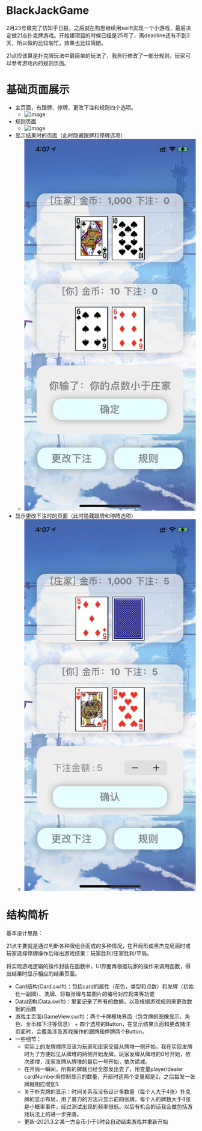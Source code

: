 # BlackJackGame
2月23号做完了仿知乎日报，之后就在构思继续用swift实现一个小游戏，最后决定做21点扑克牌游戏。开始建项目的时候已经是25号了，离deadline还有不到3天，所以做的比较匆忙，效果也比较简陋。

21点应该算是扑克牌玩法中最简单的玩法了，我自行修改了一部分规则，玩家可以参考游戏内的规则页面。

# 基础页面展示
* 主页面，有跟牌、停牌、更改下注和规则四个选项。
  * ![image](https://github.com/Peggy-Wang/BlackJackGame/blob/master/主页面.PNG)
* 规则页面
  * ![image](https://github.com/Peggy-Wang/BlackJackGame/blob/master/规则页面.PNG)
* 显示结果时的页面（此时隐藏跟牌和停牌选项）
  * ![image](https://github.com/Peggy-Wang/BlackJackGame/blob/master/结果显示.PNG)
* 显示更改下注时的页面（此时隐藏跟牌和停牌选项）
  * ![image](https://github.com/Peggy-Wang/BlackJackGame/blob/master/更改下注显示.PNG)

# 结构简析
基本设计思路：

21点主要就是通过判断各种牌组合而成的多种情况，在开局形成黑杰克局面时或玩家选择停牌操作后得出游戏结果：玩家胜利/庄家胜利/平局。

将实现游戏逻辑的操作封装在函数中，UI界面再根据玩家的操作来调用函数，得出结果时显示相应的结果页面。
* Card结构(Card.swift)：包括card的属性（花色，类型和点数）和发牌（初始化一副牌）、洗牌、将每张牌与其图片的编号对应起来等功能
* Data结构(Data.swift)：里面记录了所有的数据，以及根据游戏规则来更改数据的函数
* 游戏主页面(GameView.swift)：两个卡牌模块界面（包含牌的图像显示、角色、金币和下注等信息） + 四个选项的Button，在显示结果页面和更改赌注页面时，会覆盖涉及游戏操作的跟牌和停牌两个Button。
* 一些细节：
  * 实际上的发牌顺序应该为玩家和庄家交替从牌堆一侧开始，我在实现发牌时为了方便起见从牌堆的两侧开始发牌，玩家发牌从牌堆的0号开始，依次递增，庄家发牌从牌堆的最后一号开始，依次递减。
  * 在开局一瞬间，所有的牌就已经全部发出去了，用变量player/dealer cardNumber来控制显示的数量，开局时这两个变量都是2，之后每发一张牌就相应增加1.
  * 关于扑克牌的显示：时间关系我没有设计多数量（每个人大于4张）扑克牌的显示布局，用了暴力的方法只显示前四张牌。每个人的牌数大于4张是小概率事件，经过测试出现的频率很低。以后有机会的话我会做包括游戏玩法上的进一步完善。
  * 更新-2021.3.2:某一方金币小于0时会自动结束游戏并重新开始
